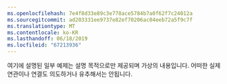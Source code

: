 ```yaml
---
ms.openlocfilehash: 7e4f8d33e89c3e778ace5784b7a0f62f7c24012a
ms.sourcegitcommit: ad203331ee9737e82ef70206ac04eeb72a5f9c7f
ms.translationtype: MT
ms.contentlocale: ko-KR
ms.lasthandoff: 06/18/2019
ms.locfileid: "67213936"
---
```

여기에 설명된 일부 예제는 설명 목적으로만 제공되며 가상의 내용입니다. 어떠한 실제 연관이나 연결도 의도하거나 유추해서는 안됩니다.